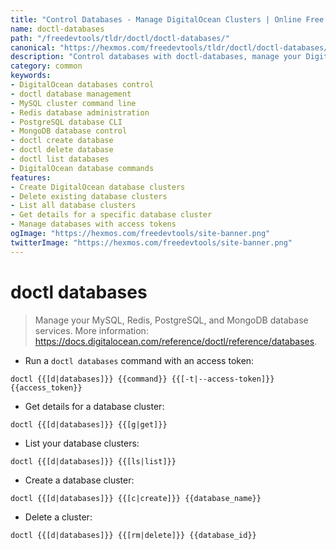 ```yaml
---
title: "Control Databases - Manage DigitalOcean Clusters | Online Free DevTools by Hexmos"
name: doctl-databases
path: "/freedevtools/tldr/doctl/doctl-databases/"
canonical: "https://hexmos.com/freedevtools/tldr/doctl/doctl-databases/"
description: "Control databases with doctl-databases, manage your DigitalOcean MySQL, Redis, PostgreSQL, and MongoDB clusters easily. Free online tool, no registration required."
category: common
keywords:
- DigitalOcean databases control
- doctl database management
- MySQL cluster command line
- Redis database administration
- PostgreSQL database CLI
- MongoDB database control
- doctl create database
- doctl delete database
- doctl list databases
- DigitalOcean database commands
features:
- Create DigitalOcean database clusters
- Delete existing database clusters
- List all database clusters
- Get details for a specific database cluster
- Manage databases with access tokens
ogImage: "https://hexmos.com/freedevtools/site-banner.png"
twitterImage: "https://hexmos.com/freedevtools/site-banner.png"
---
```


# doctl databases

> Manage your MySQL, Redis, PostgreSQL, and MongoDB database services.
> More information: <https://docs.digitalocean.com/reference/doctl/reference/databases>.

- Run a `doctl databases` command with an access token:

`doctl {{[d|databases]}} {{command}} {{[-t|--access-token]}} {{access_token}}`

- Get details for a database cluster:

`doctl {{[d|databases]}} {{[g|get]}}`

- List your database clusters:

`doctl {{[d|databases]}} {{[ls|list]}}`

- Create a database cluster:

`doctl {{[d|databases]}} {{[c|create]}} {{database_name}}`

- Delete a cluster:

`doctl {{[d|databases]}} {{[rm|delete]}} {{database_id}}`
